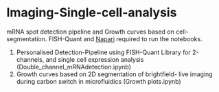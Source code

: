 # Imaging-Single-cell-analysis
mRNA spot detection pipeline and Growth curves based on cell-segmentation. FISH-Quant and [Napari](https://github.com/napari/napari)  required to run the notebooks.

1. Personalised Detection-Pipeline using FISH-Quant Library for 2-channels, and single cell expression analysis (Double_channel_mRNAdetection.ipynb)
2. Growth curves based on 2D segmentation of brightfield- live imaging during carbon switch in microfluidics (Growth plots.ipynb)

